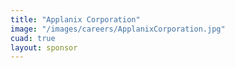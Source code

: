 ```yaml
---
title: "Applanix Corporation"
image: "/images/careers/ApplanixCorporation.jpg"
cuad: true
layout: sponsor
---
```

